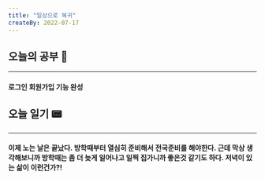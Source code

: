 ```yaml
---
title: "일상으로 복귀"
createBy: 2022-07-17
---
```

## 오늘의 공부 🎉
---
#### 로그인 회원가입 기능 완성

## 오늘 일기 📟
---
#### 이제 노는 날은 끝났다. 방학때부터 열심히 준비해서 전국준비를 해야한다. 근데 막상 생각해보니까 방학때는 좀 더 늦게 일어나고 일찍 집가니까 좋은것 같기도 하다. 저녁이 있는 삶이 이런건가?!

